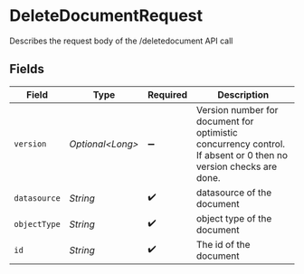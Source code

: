 # DeleteDocumentRequest

Describes the request body of the /deletedocument API call


## Fields

| Field                                                                                                           | Type                                                                                                            | Required                                                                                                        | Description                                                                                                     |
| --------------------------------------------------------------------------------------------------------------- | --------------------------------------------------------------------------------------------------------------- | --------------------------------------------------------------------------------------------------------------- | --------------------------------------------------------------------------------------------------------------- |
| `version`                                                                                                       | *Optional\<Long>*                                                                                               | :heavy_minus_sign:                                                                                              | Version number for document for optimistic concurrency control. If absent or 0 then no version checks are done. |
| `datasource`                                                                                                    | *String*                                                                                                        | :heavy_check_mark:                                                                                              | datasource of the document                                                                                      |
| `objectType`                                                                                                    | *String*                                                                                                        | :heavy_check_mark:                                                                                              | object type of the document                                                                                     |
| `id`                                                                                                            | *String*                                                                                                        | :heavy_check_mark:                                                                                              | The id of the document                                                                                          |